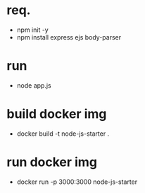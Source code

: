 # req.
- npm init -y
- npm install express ejs body-parser

# run
- node app.js

# build docker img
- docker build -t node-js-starter .

# run docker img
- docker run -p 3000:3000 node-js-starter
